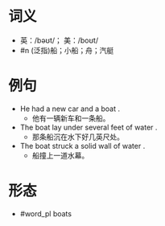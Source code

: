 # 词义
- 英：/bəʊt/； 美：/boʊt/
- #n (泛指)船；小船；舟；汽艇
# 例句
- He had a new car and a boat .
	- 他有一辆新车和一条船。
- The boat lay under several feet of water .
	- 那条船沉在水下好几英尺处。
- The boat struck a solid wall of water .
	- 船撞上一道水幕。
# 形态
- #word_pl boats
